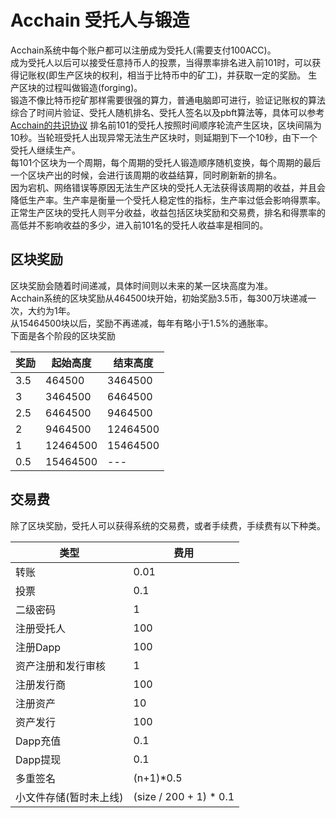 # Acchain 受托人与锻造

Acchain系统中每个账户都可以注册成为受托人(需要支付100ACC)。<br/>
成为受托人以后可以接受任意持币人的投票，当得票率排名进入前101时，可以获得记账权(即生产区块的权利，相当于比特币中的矿工)，并获取一定的奖励。
生产区块的过程叫做锻造(forging)。<br/>
锻造不像比特币挖矿那样需要很强的算力，普通电脑即可进行，验证记账权的算法综合了时间片验证、受托人随机排名、受托人签名以及pbft算法等，具体可以参考[Acchain的共识协议](http://blog.acchain.org/2016/08/11/acchain-consensus-and-fault-tolerance/)
排名前101的受托人按照时间顺序轮流产生区块，区块间隔为10秒。当轮班受托人出现异常无法生产区块时，则延期到下一个10秒，由下一个受托人继续生产。<br/>
每101个区块为一个周期，每个周期的受托人锻造顺序随机变换，每个周期的最后一个区块产出的时候，会进行该周期的收益结算，同时刷新新的排名。<br/>
因为宕机、网络错误等原因无法生产区块的受托人无法获得该周期的收益，并且会降低生产率。生产率是衡量一个受托人稳定性的指标，生产率过低会影响得票率。<br/>
正常生产区块的受托人则平分收益，收益包括区块奖励和交易费，排名和得票率的高低并不影响收益的多少，进入前101名的受托人收益率是相同的。<br/>

## 区块奖励

区块奖励会随着时间递减，具体时间则以未来的某一区块高度为准。<br/>
Acchain系统的区块奖励从464500块开始，初始奖励3.5币，每300万块递减一次，大约为1年。<br/>
从15464500块以后，奖励不再递减，每年有略小于1.5%的通胀率。<br/>
下面是各个阶段的区块奖励

|奖励|起始高度|结束高度|
|-----|------|-------|
|3.5|464500|3464500|
|3|3464500|6464500|
|2.5|6464500|9464500|
|2|9464500|12464500|
|1|12464500|15464500|
|0.5|15464500|---|

## 交易费

除了区块奖励，受托人可以获得系统的交易费，或者手续费，手续费有以下种类。

|类型|费用|
|----|---|
|转账|0.01|
|投票|0.1|
|二级密码|1|
|注册受托人|100|
|注册Dapp|100|
|资产注册和发行审核|1|
|注册发行商|100|
|注册资产|10|
|资产发行|100|
|Dapp充值|0.1|
|Dapp提现|0.1|
|多重签名|(n+1)*0.5|
|小文件存储(暂时未上线)|(size / 200 + 1) * 0.1|

